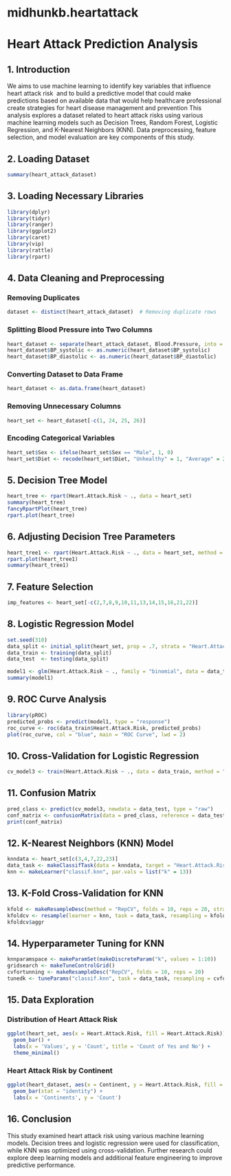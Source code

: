# midhunkb.heartattack
# Heart Attack Prediction Analysis

## 1. Introduction
We aims to use machine learning to identify key variables that influence  heart attack risk  and to build a predictive model that could make predictions based on available data that would help healthcare professional create strategies for heart disease management and prevention
This analysis explores a dataset related to heart attack risks using various machine learning models such as Decision Trees, Random Forest, Logistic Regression, and K-Nearest Neighbors (KNN). Data preprocessing, feature selection, and model evaluation are key components of this study.

## 2. Loading Dataset
```r
summary(heart_attack_dataset)
```

## 3. Loading Necessary Libraries
```r
library(dplyr)
library(tidyr)
library(ranger)
library(ggplot2)
library(caret)
library(vip)
library(rattle)
library(rpart)
```

## 4. Data Cleaning and Preprocessing
### Removing Duplicates
```r
dataset <- distinct(heart_attack_dataset)  # Removing duplicate rows
```

### Splitting Blood Pressure into Two Columns
```r
heart_dataset <- separate(heart_attack_dataset, Blood.Pressure, into = c("BP_systolic", "BP_diastolic"), sep = "/")
heart_dataset$BP_systolic <- as.numeric(heart_dataset$BP_systolic)
heart_dataset$BP_diastolic <- as.numeric(heart_dataset$BP_diastolic)
```

### Converting Dataset to Data Frame
```r
heart_dataset <- as.data.frame(heart_dataset)
```

### Removing Unnecessary Columns
```r
heart_set <- heart_dataset[-c(1, 24, 25, 26)]
```

### Encoding Categorical Variables
```r
heart_set$Sex <- ifelse(heart_set$Sex == "Male", 1, 0)
heart_set$Diet <- recode(heart_set$Diet, "Unhealthy" = 1, "Average" = 2, "Healthy" = 3)
```

## 5. Decision Tree Model
```r
heart_tree <- rpart(Heart.Attack.Risk ~ ., data = heart_set)
summary(heart_tree)
fancyRpartPlot(heart_tree)
rpart.plot(heart_tree)
```

## 6. Adjusting Decision Tree Parameters
```r
heart_tree1 <- rpart(Heart.Attack.Risk ~ ., data = heart_set, method = "class", control = rpart.control(cp = 0.01))
rpart.plot(heart_tree1)
summary(heart_tree1)
```

## 7. Feature Selection
```r
imp_features <- heart_set[-c(2,7,8,9,10,11,13,14,15,16,21,22)]
```

## 8. Logistic Regression Model
```r
set.seed(310)
data_split <- initial_split(heart_set, prop = .7, strata = "Heart.Attack.Risk")
data_train <- training(data_split)
data_test  <- testing(data_split)

model1 <- glm(Heart.Attack.Risk ~ ., family = "binomial", data = data_train)
summary(model1)
```

## 9. ROC Curve Analysis
```r
library(pROC)
predicted_probs <- predict(model1, type = "response")
roc_curve <- roc(data_train$Heart.Attack.Risk, predicted_probs)
plot(roc_curve, col = "blue", main = "ROC Curve", lwd = 2)
```

## 10. Cross-Validation for Logistic Regression
```r
cv_model3 <- train(Heart.Attack.Risk ~ ., data = data_train, method = "glm", family = "binomial", trControl = trainControl(method = "cv", number = 10))
```

## 11. Confusion Matrix
```r
pred_class <- predict(cv_model3, newdata = data_test, type = "raw")
conf_matrix <- confusionMatrix(data = pred_class, reference = data_test$Heart.Attack.Risk)
print(conf_matrix)
```

## 12. K-Nearest Neighbors (KNN) Model
```r
knndata <- heart_set[c(3,4,7,22,23)]
data_task <- makeClassifTask(data = knndata, target = "Heart.Attack.Risk")
knn <- makeLearner("classif.knn", par.vals = list("k" = 13))
```

## 13. K-Fold Cross-Validation for KNN
```r
kfold <- makeResampleDesc(method = "RepCV", folds = 10, reps = 20, stratify = TRUE)
kfoldcv <- resample(learner = knn, task = data_task, resampling = kfold, measures = acc)
kfoldcv$aggr
```

## 14. Hyperparameter Tuning for KNN
```r
knnparamspace <- makeParamSet(makeDiscreteParam("k", values = 1:10))
gridsearch <- makeTuneControlGrid()
cvfortunning <- makeResampleDesc("RepCV", folds = 10, reps = 20)
tunedk <- tuneParams("classif.knn", task = data_task, resampling = cvfortunning, par.set = knnparamspace, control = gridsearch)
```

## 15. Data Exploration
### Distribution of Heart Attack Risk
```r
ggplot(heart_set, aes(x = Heart.Attack.Risk, fill = Heart.Attack.Risk)) +
  geom_bar() +
  labs(x = 'Values', y = 'Count', title = 'Count of Yes and No') +
  theme_minimal()
```

### Heart Attack Risk by Continent
```r
ggplot(heart_dataset, aes(x = Continent, y = Heart.Attack.Risk, fill = Continent)) +
  geom_bar(stat = "identity") +
  labs(x = 'Continents', y = 'Count')
```

## 16. Conclusion
This study examined heart attack risk using various machine learning models. Decision trees and logistic regression were used for classification, while KNN was optimized using cross-validation. Further research could explore deep learning models and additional feature engineering to improve predictive performance.
